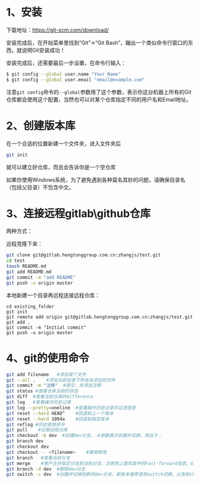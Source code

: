

# 1、安装

下载地址：https://git-scm.com/download/

安装完成后，在开始菜单里找到“Git”->“Git Bash”，蹦出一个类似命令行窗口的东西，就说明Git安装成功！

安装完成后，还需要最后一步设置，在命令行输入：

```bash
$ git config --global user.name "Your Name"
$ git config --global user.email "email@example.com"
```

注意`git config`命令的`--global`参数用了这个参数，表示你这台机器上所有的Git仓库都会使用这个配置，当然也可以对某个仓库指定不同的用户名和Email地址。

# 2、创建版本库

在一个合适的位置新建一个文件夹，进入文件夹后

```bash
git init
```

就可以建立好仓库，而且会告诉你是一个空仓库

如果你使用Windows系统，为了避免遇到各种莫名其妙的问题，请确保目录名（包括父目录）不包含中文。

# 3、连接远程gitlab\github仓库

两种方式：

远程克隆下来：

```bash
git clone git@gitlab.hengtonggroup.com.cn:zhangjs/test.git
cd test
touch README.md
git add README.md
git commit -m "add README"
git push -u origin master
```

本地新建一个目录再远程连接远程仓库：

```shell
cd existing_folder
git init
git remote add origin git@gitlab.hengtonggroup.com.cn:zhangjs/test.git
git add .
git commit -m "Initial commit"
git push -u origin master
```

# 4、git的使用命令

```bash
git add filename   #添加某个文件
git --all .    #添加当前目录下所有未添加的文件
git commit -m "注释"  #提交，并添加注释
git status #查看仓库当前的状态
git diff  #查看当前仓库的difference
git log   #查看操作历史记录
git log --pretty=oneline  #查看操作历史记录并过滤信息
git reset --hard HEAD^    #回退到上一个版本
git reset --hard 1094a    #回退到指定版本
git reflog #历史使用命令
git pull    #拉取远程仓库
git checkout -b dev  #创建dev分支，-b参数表示创建并切换，相当于：
git branch dev
git checkout dev
git checkout -- <filename>    #撤销修改
git branch   #查看当前分支
git merge    #用户合并指定分支到当前分支，注意到上面的其中的Fast-forward信息，Git告诉我们，这次合并是“快进模式”，也就是直接把master指向dev的当前提交，所以合并速度非常快
git branch -d dev  #删除dev分支
git switch -c dev  #创建并切换到新的dev分支，新版本推荐使用switch切换，以免和checkout混淆

```

